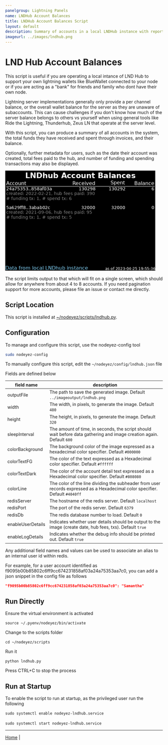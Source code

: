 ```yaml
---
panelgroup: Lightning Panels
name: LNDHub Account Balances
title: LNDHub Account Balances Script
layout: default
description: Summary of accounts in a local LNDHub instance with reporting of receives and spends, balance, and fees the hub has earned per account
imageurl: ../images/lndhub.png
---
```


# LND Hub Account Balances

This script is useful if you are operating a local intance of LND Hub to
support your own lightning wallets like BlueWallet connected to your node
or if you are acting as a "bank" for friends and family who dont have their
own node.  

Lightning server implementations generally only provide a per channel 
balance, or the overall wallet balance for the server as they are
unaware of subaccounts.  This can cause challenges if you don't know how
much of the server balance belongs to others vs yourself when using general
tools like Ride the Lightning, Thunderhub, Zeus LN that operate at the
server level.

With this script, you can produce a summary of all accounts in the system,
the total funds they have received and spent through invoices, and their
balance.

Optionally, further metadata for users, such as the date their account was
created, total fees paid to the hub, and number of funding and spending
transactions may also be displayed.

![sample image of lnd hub](../images/lndhub.png)

The script limits output to that which will fit on a single screen, which
should allow for anywhere from about 4 to 8 accounts.  If you need
pagination support for more accounts, please file an issue or contact
me directly.

## Script Location

This script is installed at
[~/nodeyez/scripts/lndhub.py](../scripts/lndhub.py).

## Configuration

To manage and configure this script, use the nodeyez-config tool

```sh
sudo nodeyez-config
```

To manually configure this script, edit the `~/nodeyez/config/lndhub.json` file

Fields are defined below

| field name | description |
| --- | --- |
| outputFile | The path to save the generated image. Default `../imageoutput/lndhub.png` |
| width | The width, in pixels, to generate the image. Default `480` |
| height | The height, in pixels, to generate the image. Default `320` |
| sleepInterval | The amount of time, in seconds, the script should wait before data gathering and image creation again. Default `600` |
| colorBackground | The background color of the image expressed as a hexadecimal color specifier. Default `#000000` |
| colorTextFG | The color of the text expressed as a Hexadecimal color specifier. Default `#ffffff` |
| colorTextDark | The color of the account detail text expressed as a Hexadecimal color specifier. Default `#808080` |
| colorLine | The color of the line dividing the subheader from user records expressed as a Hexadecimal color specifier. Default `#4040ff` |
| redisServer | The hostname of the redis server. Default `localhost` |
| redisPort | The port of the redis server. Default `6379` |
| redisDb | The redis database number to load. Default `0` |
| enableUserDetails | Indicates whether user details should be output to the image (create date, hub fees, txs). Default `true` |
| enableLogDetails | Indicates whether the debug info should be printed out. Default `true` |

Any additional field names and values can be used to associate an alias to an internal user id within redis.

For example, for a user account identified as f9095b00b85802c6ff9cc674231858af03a24a75353aa7c0, you can add a json
snippet in the config file as follows

```json
"f9095b00b85802c6ff9cc674231858af03a24a75353aa7c0": "Samantha"
```

## Run Directly

Ensure the virtual environment is activated
```shell
source ~/.pyenv/nodeyez/bin/activate
```

Change to the scripts folder
```shell
cd ~/nodeyez/scripts
```

Run it
```shell
python lndhub.py
```

Press CTRL+C to stop the process

## Run at Startup

To enable the script to run at startup, as the privileged user run the following

```shell
sudo systemctl enable nodeyez-lndhub.service

sudo systemctl start nodeyez-lndhub.service
```

---

[Home](../) | 